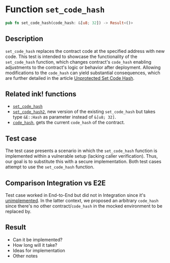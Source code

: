 # Function `set_code_hash`

```rust
pub fn set_code_hash(code_hash: &[u8; 32]) -> Result<()>
```

## Description

`set_code_hash` replaces the contract code at the specified address with new code. This test is intended to showcase the functionality of the `set_code_hash` function, which changes contract's `code_hash` enabling adjustments to the contract's logic or behavior after deployment. Allowing modifications to the `code_hash` can yield substantial consequences, which are further detailed in the article [Unprotected Set Code Hash](https://coinfabrik.github.io/scout/docs/vulnerabilities/unprotected-set-code-hash).

## Related ink! functions

- [`set_code_hash`](https://paritytech.github.io/ink/ink_env/fn.set_code_hash.html)
- [`set_code_hash2`](https://paritytech.github.io/ink/ink_env/fn.set_code_hash2.html), new version of the existing `set_code_hash` but takes type `&E::Hash` as parameter instead of `&[u8; 32]`.
- [`code_hash`](https://paritytech.github.io/ink/ink_env/fn.code_hash.html), gets the current `code_hash` of the contract.

## Test case

The test case presents a scenario in which the `set_code_hash` function is implemented within a vulnerable setup (lacking caller verification). Thus, our goal is to substitute this with a secure implementation. Both test cases attempt to use the `set_code_hash` function.

## Comparison Integration vs E2E

Test case worked in End-to-End but did not in Integration since it's [unimplemented](https://github.com/paritytech/ink/blob/c2af39883aab48c71dc09dac5d06583f2e84dc54/crates/env/src/engine/off_chain/impls.rs#L361). In the latter context, we proposed an arbitrary `code_hash` since there's no other contract/`code_hash` in the mocked environment to be replaced by.

## Result

- Can it be implemented?
- How long will it take?
- Ideas for implementation
- Other notes
